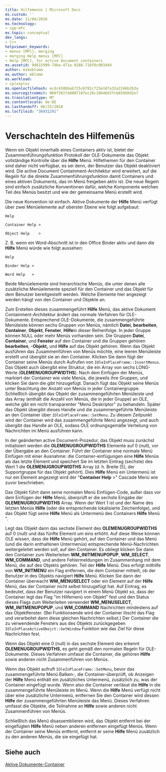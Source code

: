```yaml
---
title: Hilfemenüs | Microsoft Docs
ms.custom: ''
ms.date: 11/04/2016
ms.technology:
- cpp-mfc
ms.topic: conceptual
dev_langs:
- C++
helpviewer_keywords:
- menus [MFC], merging
- merging Help menus [MFC]
- Help [MFC], for active document containers
ms.assetid: 9d615999-79ba-471a-9288-718f0c903d49
author: mikeblome
ms.author: mblome
ms.workload:
- cplusplus
ms.openlocfilehash: ecdc450bbab725c6f81cf23e16fa32a2246b2b3a
ms.sourcegitcommit: 060f381fe0807107ec26c18b46d3fcb859d8d2e7
ms.translationtype: MT
ms.contentlocale: de-DE
ms.lasthandoff: 06/25/2018
ms.locfileid: "36931291"
---
```

# <a name="help-menu-merging"></a>Verschachteln des Hilfemenüs
Wenn ein Objekt innerhalb eines Containers aktiv ist, bietet der Zusammenführungsfunktion Protokoll der OLE-Dokumente das Objekt vollständige Kontrolle über die **Hilfe** Menü. Hilfethemen für den Container sind daher nicht verfügbar, es sei denn, der Benutzer das Objekt deaktiviert wird. Die active Document Containment-Architektur wird erweitert, auf die Regeln für die direkte Zusammenführungsfunktion damit Containers und eines aktiven Dokuments, das im Menü freigeben aktiv ist. Die neue Regeln sind einfach zusätzliche Konventionen dafür, welche Komponente welchen Teil des Menüs besitzt und wie der gemeinsame Menü erstellt wird.  
  
 Die neue Konvention ist einfach. Aktive Dokumente der **Hilfe** Menü verfügt über zwei Menüelemente auf oberster Ebene wie folgt aufgebaut:  
  
 `Help`  
  
 `Container Help >`  
  
 `Object Help    >`  
  
 Z. B. wenn ein Word-Abschnitt ist in den Office Binder aktiv und dann die **Hilfe** Menü würde wie folgt aussehen:  
  
 `Help`  
  
 `Binder Help >`  
  
 `Word Help   >`  
  
 Beide Menüelemente sind hierarchische Menüs, die unter denen alle zusätzliche Menüelemente speziell für den Container und das Objekt für dem Benutzer bereitgestellt werden. Welche Elemente hier angezeigt werden hängt von den Container und Objekte an.  
  
 Zum Erstellen dieses zusammengeführt **Hilfe** Menü, das aktive Dokument Containment-Architektur ändert das normale Verfahren für OLE-Dokumente. Entsprechend OLE-Dokumente, die zusammengeführte Menüleiste können sechs Gruppen von Menüs, nämlich **Datei**, **bearbeiten**, **Container**, **Objekt**,  **Fenster**, **Hilfe**in dieser Reihenfolge. In jeder Gruppe können NULL oder mehr Menüs vorhanden sein. Die Gruppen **Datei**, **Container**, und **Fenster** auf den Container und die Gruppen gehören **bearbeiten**, **-Objekt,** und **Hilfe** auf das Objekt gehören. Wenn das Objekt ausführen das Zusammenführen von Menüs möchte, eine leeren Menüleiste erstellt und übergibt sie an den Container. Klicken Sie dann fügt der Container seine Menüs durch Aufrufen von `IOleInPlaceFrame::InsertMenus`. Das Objekt auch übergibt eine Struktur, die ein Array von sechs LONG-Werte (**OLEMENUGROUPWIDTHS**). Nach dem Einfügen der Menüs, markiert der Container wie viele Menüs, die jeweils ihre Gruppen, und klicken Sie dann die gibt hinzugefügt. Danach fügt das Objekt seine Menüs unter Beachtung der Anzahl von Menüs in jeder Containergruppe. Schließlich übergibt das Objekt der zusammengeführten Menüleiste und das Array (enthält die Anzahl von Menüs, die in jeder Gruppe) an OLE, welche gibt ein nicht transparenter "Menü Deskriptor" zu behandeln. Später das Objekt übergibt dieses Handle und die zusammengeführte Menüleiste an den Container über `IOleInPlaceFrame::SetMenu`. Zu diesem Zeitpunkt wird der Container wird das zusammengeführte Menü angezeigt, und auch übergibt das Handle an OLE, sodass OLE ordnungsgemäße Verteilung von Nachrichten im Menü ausführen kann.  
  
 In der geänderten active Document-Prozedur, das Objekt muss zunächst initialisiert werden die **OLEMENUGROUPWIDTHS** Elemente auf 0 (null), vor der Übergabe an den Container. Führt der Container eine normale Menü Einfügen mit einer Ausnahme: die Container-einfügungen eine **Hilfe** Menüs als das letzte Element und speichert Sie im letzten Eintrag (sechste) des Wert 1 die **OLEMENUGROUPWIDTHS** Array (d. h. Breite [5], der Supportgruppe für das Objekt gehört). Dies **Hilfe** Menü ein Untermenü ist nur ein Element angezeigt wird der "**Container Help** >" Cascade Menü wie zuvor beschrieben.  
  
 Das Objekt führt dann seine normalen Menü Einfügen-Code, außer dass vor dem Einfügen der **Hilfe** Menü, überprüft er die sechste Eingabe der **OLEMENUGROUPWIDTHS** Array. Wenn der Wert 1 ist und der Name des letzten Menüs **Hilfe** (oder die entsprechende lokalisierte Zeichenfolge), und das Objekt fügt seine **Hilfe** Menü als Untermenü des Containers **Hilfe** Menü ".  
  
 Legt das Objekt dann das sechste Element des **OLEMENUGROUPWIDTHS** auf 0 (null) und das fünfte Element um eins erhöht. Auf diese Weise können OLE wissen, dass die **Hilfe** Menü gehört, auf den Container und das Menü (und die darin enthaltenen Untermenüs) entsprechende Menü-Nachrichten weitergeleitet werden soll, auf den Container. Es obliegt klicken Sie dann den Container zum Weiterleiten **WM_INITMENUPOPUP**, **WM_SELECT**, **WM_COMMAND**, und andere Fehlermeldungen im Zusammenhang mit dem Menü, die auf des Objekts gehören. Teil der **Hilfe** Menü. Dies erfolgt mithilfe von **WM_INITMENU** ein Flag entfernen, die dem Container mitteilt, ob der Benutzer in des Objekts navigiert **Hilfe** Menü. Klicken Sie dann der Container überwacht **WM_MENUSELECT** oder ein Element auf der **Hilfe** Menü, das der Container nicht selbst hinzugefügt hat. Auf Eintrag, es bedeutet, dass der Benutzer navigiert in einem Menü Objekt so, dass der Container legt das Flag "im Hilfemenü von Objekt" fest und den Status dieses Flags zum Weiterleiten verwendet **WM_MENUSELECT**, **WM_INITMENUPOPUP**, und  **WM_COMMAND** Nachrichten mindestens auf das Objektfenster. (Bei Funktionsende wird der Container löscht das Flag und verarbeitet dann diese gleichen Nachrichten selbst.) Der Container die zu verwendende Fensters aus des Objekts zurückgegeben `IOleInPlaceActiveObejct::GetWindow` Funktion wie das Ziel für diese Nachrichten fest.  
  
 Wenn das Objekt eine 0 (null) in das sechste Element des erkennt **OLEMENUGROUPWIDTHS**, es geht gemäß den normalen Regeln für OLE-Dokumente. Dieses Verfahren umfasst die Container, die gehören **Hilfe** sowie anderen nicht Zusammenführen von Menüs.  
  
 Wenn das Objekt aufruft `IOleInPlaceFrame::SetMenu`, bevor das zusammengeführte Menü Balken-, die Container-überprüft, ob Anzeigen der **Hilfe** Menü enthält ein zusätzliches Untermenü, zusätzlich zu, was der Container eingefügt wurde. Wenn also die Container verlässt die **Hilfe** in die zusammengeführte Menüleiste im Menü. Wenn die **Hilfe** Menü verfügt nicht über eine zusätzliche Untermenü, entfernen Sie den Container wird dessen **Hilfe** der zusammengeführten Menüleiste das Menü. Dieses Verfahren umfasst die Objekte, die Teilnahme an **Hilfe** sowie anderen nicht Zusammenführen von Menüs.  
  
 Schließlich das Menü disassemblieren wird, das Objekt entfernt bei der eingefügten **Hilfe** Menü neben anderen entfernen eingefügt Menüs. Wenn der Container seine Menüs entfernt, entfernt er seine **Hilfe** Menü zusätzlich zu den anderen Menüs, die sie eingefügt hat.  
  
## <a name="see-also"></a>Siehe auch  
 [Aktive Dokumente-Container](../mfc/active-document-containers.md)

